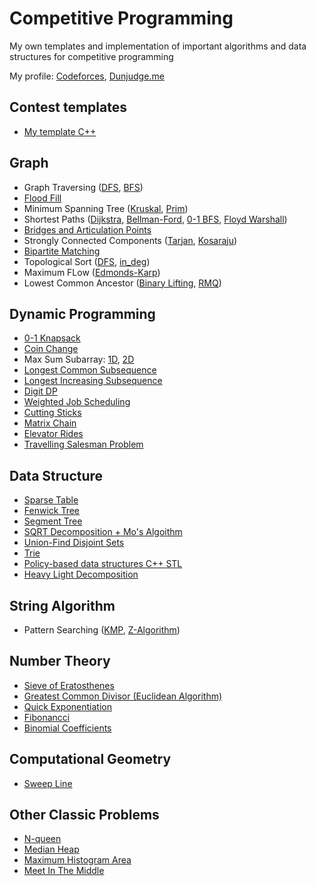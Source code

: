 # Competitive Programming
My own templates and implementation of important algorithms and data structures for competitive programming


My profile: [Codeforces](https://codeforces.com/profile/caoduy73), [Dunjudge.me](https://dunjudge.me/users/g1760382k/)

## Contest templates
  - [My template C++](Contest%20Template/main.cpp)

## Graph
  - Graph Traversing ([DFS](Graphs/Graph%20Traversal/DFS.cpp), [BFS](Graphs/Graph%20Traversal/BFS.cpp))
  - [Flood Fill](Graphs/Graph%20Traversal/Flood%20Fill.cpp)
  - Minimum Spanning Tree ([Kruskal](Graphs/Minimum%20Spanning%20Tree/Kruskal.cpp), [Prim](Graphs/Minimum%20Spanning%20Tree/Prim.cpp))
  - Shortest Paths ([Dijkstra](Graphs/Shortest%20Paths/Dijkstra.cpp), [Bellman-Ford](Graphs/Shortest%20Paths/Bellman_Ford.cpp), [0-1 BFS](Graphs/Shortest%20Paths/0-1%20BFS.cpp), [Floyd Warshall](Graphs/Shortest%20Paths/Floyd_Warshall.cpp))
  - [Bridges and Articulation Points](Graphs/Strongly%20Connected%20Components%20(SSCs)/Bridges&ArticulationPoints.cpp)
  - Strongly Connected Components ([Tarjan](Graphs/Strongly%20Connected%20Components%20(SSCs)/Tarjan.cpp), [Kosaraju](Graphs/Strongly%20Connected%20Components%20(SSCs)/Kosaraju.cpp))
  - [Bipartite Matching](Graphs/Graph%20Traversal/Bipartite.cpp)
  - Topological Sort ([DFS](Graphs/Topological%20Sort/Topological%20Sort%20(DFS).cpp), [in_deg](Graphs/Topological%20Sort/Topological%20Sort%20(in_deg).cpp))
  - Maximum FLow ([Edmonds-Karp](Graphs/Max%20Flow/Edmonds_Karp.cpp))
  - Lowest Common Ancestor ([Binary Lifting](Graphs/Lowest%20Common%20Ancestor/LCA%20(Binary%20Lifting).cpp), [RMQ](Graphs/Lowest%20Common%20Ancestor/LCA%20(RMQ).cpp))
  
## Dynamic Programming
  - [0-1 Knapsack](Dynamic%20Programming/(0-1)%20Knapsack.cpp)
  - [Coin Change](Dynamic%20Programming/Coin%20Change.cpp)
  - Max Sum Subarray: [1D](Dynamic%20Programming/1D%20Max%20Sum%20(Kanade).cpp), [2D](Dynamic%20Programming/2D%20Max%20Sum.cpp)
  - [Longest Common Subsequence](Dynamic%20Programming/Longest%20Common%20Subsequence%20(LCS).cpp)
  - [Longest Increasing Subsequence](Dynamic%20Programming/Longest%20Increasing%20Subsequence%20(LIS).cpp)
  - [Digit DP](Dynamic%20Programming/Digit%20DP.cpp)
  - [Weighted Job Scheduling](Dynamic%20Programming/Weighted%20Job%20Scheduling.cpp)
  - [Cutting Sticks](Dynamic%20Programming/Cutting%20Sticks.cpp)
  - [Matrix Chain](Dynamic%20Programming/Matrix%20Chain.cpp)
  - [Elevator Rides](Dynamic%20Programming/Elevator%20Rides.cpp)
  - [Travelling Salesman Problem](Dynamic%20Programming/Traveling%20Salesman%20Problem%20(TSP).cpp)
  
## Data Structure
  - [Sparse Table](Data%20Structures/Sparse%20Table.cpp)
  - [Fenwick Tree](Data%20Structures/Fenwick%20Tree)
  - [Segment Tree](Data%20Structures/Segment%20Tree)
  - [SQRT Decomposition + Mo's Algoithm](Data%20Structures/SQRT.cpp)
  - [Union-Find Disjoint Sets](Data%20Structures/UFDS.cpp)
  - [Trie](Data%20Structures/Trie.cpp)
  - [Policy-based data structures C++ STL](Data%20Structures/PBDS.cpp)
  - [Heavy Light Decomposition](Data%20Structures/HLD.cpp)
  
## String Algorithm
  - Pattern Searching ([KMP](String%20Processing/KMP%20(Prefix%20function).cpp), [Z-Algorithm](String%20Processing/Z-algo%20(Z%20function).cpp))
  
## Number Theory
  - [Sieve of Eratosthenes](Mathematics/Sieve%20Of%20Eratosthenes.cpp)
  - [Greatest Common Divisor (Euclidean Algorithm)](Mathematics/GCD.cpp)
  - [Quick Exponentiation](Mathematics/Quick%20Exponention.cpp)
  - [Fibonancci](Mathematics/Fibonancci.cpp)
  - [Binomial Coefficients](Mathematics/Binomial%20Coefficients.cpp)

## Computational Geometry
  - [Sweep Line](Geometry/Sweep%20Line)
  
## Other Classic Problems
  - [N-queen](Others/N%20Queens.cpp)
  - [Median Heap](Others/Median%20Heap.cpp)
  - [Maximum Histogram Area](Others/Maximum%20Histogram%20Area%20(Monotonic%20Stack).cpp)
  - [Meet In The Middle](Others/Meet%20In%20The%20Middle.cpp)